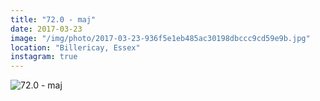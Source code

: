 ```yaml
---
title: "72.0 - maj"
date: 2017-03-23
image: "/img/photo/2017-03-23-936f5e1eb485ac30198dbccc9cd59e9b.jpg"
location: "Billericay, Essex"
instagram: true
---
```


![72.0 - maj](/img/photo/2017-03-23-936f5e1eb485ac30198dbccc9cd59e9b.jpg)
